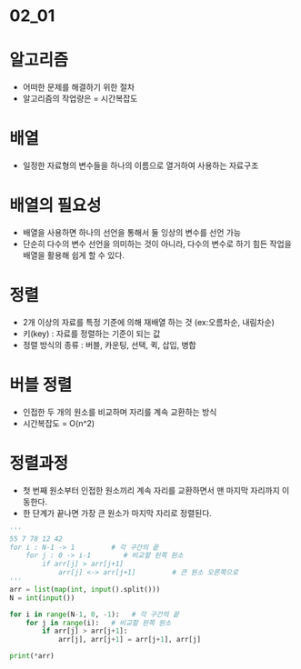 # 02_01

# 알고리즘

- 어떠한 문제를 해결하기 위한 절차
- 알고리즘의 작업량은 = 시간복잡도

# 배열

- 일정한 자료형의 변수들을 하나의 이름으로 열거하여 사용하는 자료구조

# 배열의 필요성

- 배열을 사용하면 하나의 선언을 통해서 둘 잉상의 변수를 선언 가능
- 단순히 다수의 변수 선언을 의미하는 것이 아니라, 다수의 변수로 하기 힘든 작업을 배열을 활용해 쉽게 할 수 있다.

# 정렬

- 2개 이상의 자료를 특정 기준에 의해 재배열 하는 것 (ex:오름차순, 내림차순)
- 키(key) : 자료를 정렬하는 기준이 되는 값
- 정렬 방식의 종류 : 버블, 카운팅, 선택, 퀵, 삽입, 병합

# 버블 정렬

- 인접한 두 개의 원소를 비교하며 자리를 계속 교환하는 방식
- 시간복잡도 = O(n^2)

# 정렬과정

- 첫 번째 원소부터 인접한 원소끼리 계속 자리를 교환하면서 맨 마지막 자리까지 이동한다.
- 한 단계가 끝나면 가장 큰 원소가 마지막 자리로 정렬된다.

```python
'''
55 7 78 12 42
for i : N-1 -> 1         # 각 구간의 끝
    for j : 0 -> i-1        # 비교할 왼쪽 원소
        if arr[j] > arr[j+1]
            arr[j] <-> arr[j+1]         # 큰 원소 오른쪽으로
'''
arr = list(map(int, input().split()))
N = int(input())

for i in range(N-1, 0, -1):   # 각 구간의 끝
    for j in range(i):   # 비교할 왼쪽 원소
        if arr[j] > arr[j+1]:
            arr[j], arr[j+1] = arr[j+1], arr[j]

print(*arr)
```
